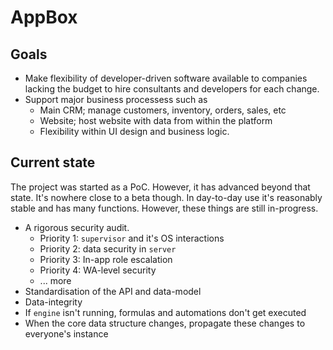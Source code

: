 # AppBox

## Goals

- Make flexibility of developer-driven software available to companies lacking the budget to hire consultants and developers for each change.
- Support major business processess such as
  - Main CRM; manage customers, inventory, orders, sales, etc
  - Website; host website with data from within the platform
  - Flexibility within UI design and business logic.

## Current state

The project was started as a PoC. However, it has advanced beyond that state. It's nowhere close to a beta though. In day-to-day use it's reasonably stable and has many functions. However, these things are still in-progress.

- A rigorous security audit.
  - Priority 1: `supervisor` and it's OS interactions
  - Priority 2: data security in `server`
  - Priority 3: In-app role escalation
  - Priority 4: WA-level security
  - ... more
- Standardisation of the API and data-model
- Data-integrity
- If `engine` isn't running, formulas and automations don't get executed
- When the core data structure changes, propagate these changes to everyone's instance
